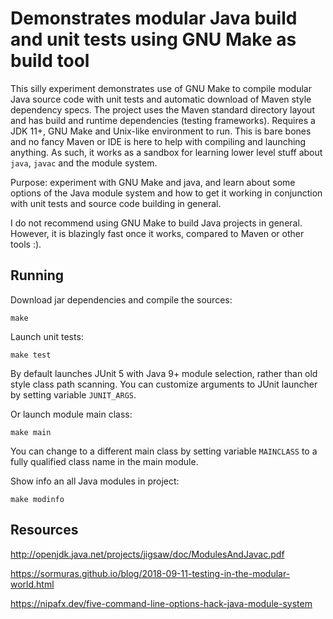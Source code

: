 # Demonstrates modular Java build and unit tests using GNU Make as build tool

This silly experiment demonstrates use of GNU Make to compile modular Java
source code with unit tests and automatic download of Maven style dependency
specs. The project uses the Maven standard directory layout and has build and
runtime dependencies (testing frameworks). Requires a JDK 11+, GNU Make and
Unix-like environment to run. This is bare bones and no fancy Maven or IDE is
here to help with compiling and launching anything. As such, it works as a
sandbox for learning lower level stuff about `java`, `javac` and the module
system.

Purpose: experiment with GNU Make and java, and learn about some options of the
Java module system and how to get it working in conjunction with unit tests and
source code building in general.

I do not recommend using GNU Make to build Java projects in general. However, it
is blazingly fast once it works, compared to Maven or other tools :).

## Running

Download jar dependencies and compile the sources:

    make
        
Launch unit tests:

    make test
    
By default launches JUnit 5 with Java 9+ module selection, rather than old style
class path scanning. You can customize arguments to JUnit launcher by setting
variable `JUNIT_ARGS`.

Or launch module main class:

    make main
    
You can change to a different main class by setting variable `MAINCLASS` to a
fully qualified class name in the main module.

Show info an all Java modules in project:

    make modinfo


## Resources

http://openjdk.java.net/projects/jigsaw/doc/ModulesAndJavac.pdf

https://sormuras.github.io/blog/2018-09-11-testing-in-the-modular-world.html

https://nipafx.dev/five-command-line-options-hack-java-module-system

